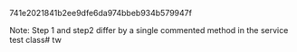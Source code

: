 741e2021841b2ee9dfe6da974bbeb934b579947f

Note:
Step 1 and step2 differ by a single commented method in the service test class# tw
